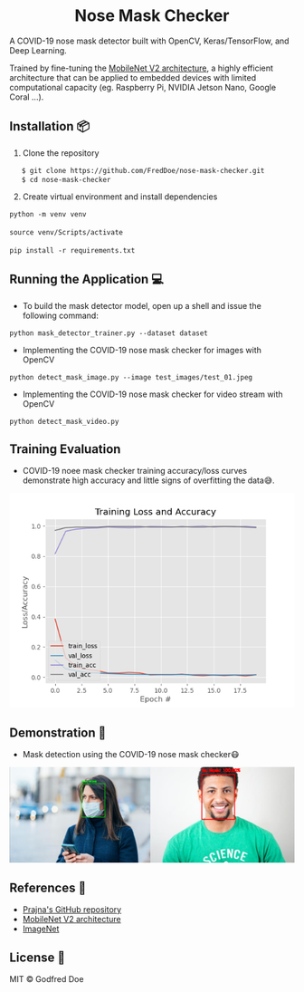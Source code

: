 <h1 align="center">
    Nose Mask Checker
</h1>

A COVID-19 nose mask detector built with OpenCV, Keras/TensorFlow, and Deep Learning.

Trained by fine-tuning the <a href="https://github.com/prajnasb/observations/tree/master/mask_classifier/Data_Generator">MobileNet V2 architecture</a>, a highly efficient architecture that can be applied to embedded devices with limited computational capacity (eg. Raspberry Pi, NVIDIA Jetson Nano, Google Coral ...).

## Installation :package:

1. Clone the repository

```
   $ git clone https://github.com/FredDoe/nose-mask-checker.git
   $ cd nose-mask-checker
```

2. Create virtual environment and install dependencies

```
python -m venv venv

source venv/Scripts/activate

pip install -r requirements.txt

```

## Running the Application :computer:

- To build the mask detector model, open up a shell and issue the following command:

```
python mask_detector_trainer.py --dataset dataset
```

- Implementing the COVID-19 nose mask checker for images with OpenCV

```
python detect_mask_image.py --image test_images/test_01.jpeg
```

- Implementing the COVID-19 nose mask checker for video stream with OpenCV

```
python detect_mask_video.py
```

## Training Evaluation
* COVID-19 noee mask checker training accuracy/loss curves demonstrate high accuracy and little signs of overfitting the data:sweat_smile:.

![](plot.png)

## Demonstration :movie_camera:

- Mask detection using the COVID-19 nose mask checker:mask:

![](demo.png)

## References :book:

- <a href="https://github.com/prajnasb/observations">Prajna's GitHub repository</a>
- <a href="https://arxiv.org/abs/1801.04381">MobileNet V2 architecture</a>
- <a href="http://www.image-net.org/">ImageNet</a>

## License :key:

MIT &copy; Godfred Doe
